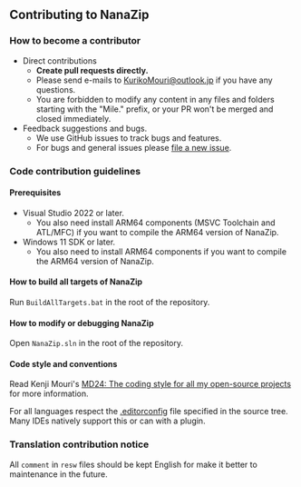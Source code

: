 ﻿## Contributing to NanaZip

### How to become a contributor

- Direct contributions
  - **Create pull requests directly.**
  - Please send e-mails to KurikoMouri@outlook.jp if you have any questions.
  - You are forbidden to modify any content in any files and folders starting 
    with the "Mile." prefix, or your PR won't be merged and closed immediately.
- Feedback suggestions and bugs.
  - We use GitHub issues to track bugs and features.
  - For bugs and general issues please 
    [file a new issue](https://github.com/M2Team/NanaZip/issues/new).

### Code contribution guidelines

#### Prerequisites

- Visual Studio 2022 or later.
  - You also need install ARM64 components (MSVC Toolchain and ATL/MFC) if you
    want to compile the ARM64 version of NanaZip.
- Windows 11 SDK or later.
  - You also need to install ARM64 components if you want to compile the ARM64
    version of NanaZip.

#### How to build all targets of NanaZip

Run `BuildAllTargets.bat` in the root of the repository.

#### How to modify or debugging NanaZip

Open `NanaZip.sln` in the root of the repository.

#### Code style and conventions

Read Kenji Mouri's [MD24: The coding style for all my open-source projects] for
more information.

[MD24: The coding style for all my open-source projects]: https://github.com/MouriNaruto/MouriDocs/tree/main/docs/24

For all languages respect the [.editorconfig](https://editorconfig.org/) file 
specified in the source tree. Many IDEs natively support this or can with a 
plugin.

### Translation contribution notice

All `comment` in `resw` files should be kept English for make it better to 
maintenance in the future.
